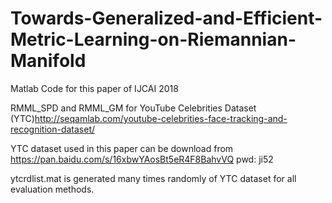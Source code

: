 # Towards-Generalized-and-Efficient-Metric-Learning-on-Riemannian-Manifold
Matlab Code for this paper of IJCAI 2018

RMML_SPD and RMML_GM for YouTube Celebrities Dataset (YTC)http://seqamlab.com/youtube-celebrities-face-tracking-and-recognition-dataset/

YTC dataset used in this paper can be download from https://pan.baidu.com/s/16xbwYAosBt5eR4F8BahvVQ pwd: ji52

ytcrdlist.mat is generated many times randomly of YTC dataset for all evaluation methods.
